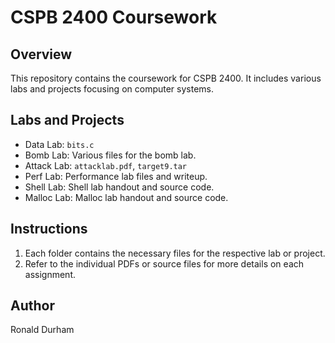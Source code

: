 # CSPB 2400 Coursework

## Overview

This repository contains the coursework for CSPB 2400. It includes various labs and projects focusing on computer systems.

## Labs and Projects

- Data Lab: `bits.c`
- Bomb Lab: Various files for the bomb lab.
- Attack Lab: `attacklab.pdf`, `target9.tar`
- Perf Lab: Performance lab files and writeup.
- Shell Lab: Shell lab handout and source code.
- Malloc Lab: Malloc lab handout and source code.

## Instructions

1. Each folder contains the necessary files for the respective lab or project.
2. Refer to the individual PDFs or source files for more details on each assignment.

## Author

Ronald Durham

